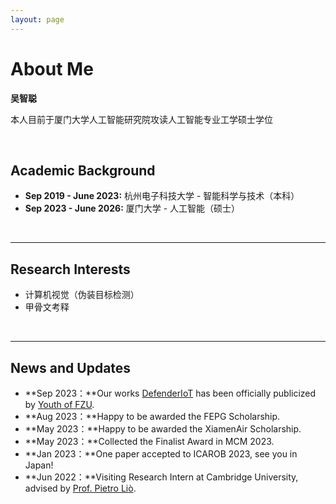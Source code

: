 ```yaml
---
layout: page
---
```


# About Me

**吴智聪** 

本人目前于厦门大学人工智能研究院攻读人工智能专业工学硕士学位



<br>

## Academic Background

- **Sep 2019 - June 2023:** 杭州电子科技大学 - 智能科学与技术（本科）
- **Sep 2023 - June 2026:** 厦门大学 - 人工智能（硕士）

<br>

---

## Research Interests

- 计算机视觉（伪装目标检测）
- 甲骨文考释



<br>

---

## News and Updates

- **Sep 2023：**Our works [DefenderIoT](https://fzuiot.site/) has been officially publicized by [Youth of FZU](https://mp.weixin.qq.com/s/MF2NJQtEHsVwsm8Ym-l7Gg).
- **Aug 2023：**Happy to be awarded the FEPG Scholarship.
- **May 2023：**Happy to be awarded the XiamenAir Scholarship.
- **May 2023：**Collected the Finalist Award in MCM 2023.
- **Jan 2023：**One paper accepted to ICAROB 2023, see you in Japan!
- **Jun 2022：**Visiting Research Intern at Cambridge University, advised by [Prof. Pietro Liò](https://www.cl.cam.ac.uk/~pl219/ ).

  
